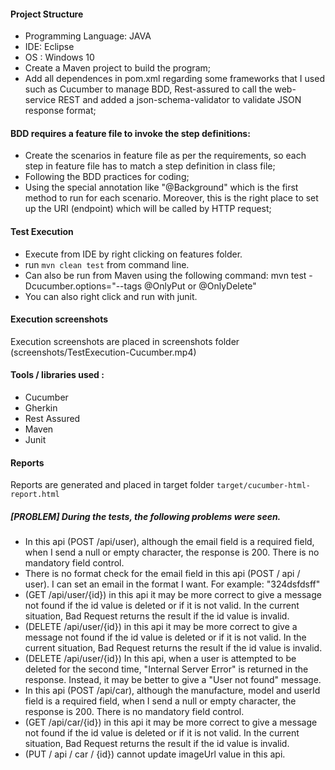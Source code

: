 #### Project Structure
* Programming Language: JAVA
* IDE: Eclipse
* OS : Windows 10
* Create a Maven project to build the program;
* Add all dependences in pom.xml regarding some frameworks that I used such as Cucumber to manage BDD, Rest-assured to call the web-service REST and added a json-schema-validator to validate JSON response format;

#### BDD requires a feature file to invoke the step definitions:

* Create the scenarios in feature file as per the requirements, so each step in feature file has to match a step definition in class file;
* Following the BDD practices for coding;
* Using the special annotation like "@Background" which is the first method to run for each scenario. Moreover, this is the right place to set up the URI (endpoint) which will be called by HTTP request;

#### Test Execution
* Execute from IDE by right clicking on features folder.
* run `mvn clean test` from command line.
* Can also be run from Maven using the following command: mvn test -Dcucumber.options="--tags @OnlyPut or @OnlyDelete"
* You can also right click and run with junit.

#### Execution screenshots
Execution screenshots are placed in screenshots folder (screenshots/TestExecution-Cucumber.mp4)

#### Tools / libraries used :
* Cucumber
* Gherkin
* Rest Assured
* Maven
* Junit

#### Reports
Reports are generated and placed in target folder
`target/cucumber-html-report.html`

##### [PROBLEM] During the tests, the following problems were seen.
* In this api (POST /api/user), although the email field is a required field, when I send a null or empty character, the response is 200. There is no mandatory field control.
* There is no format check for the email field in this api (POST / api / user). I can set an email in the format I want. For example: "324dsfdsff"
* (GET /api/user/{id}) in this api it may be more correct to give a message not found if the id value is deleted or if it is not valid. In the current situation, Bad Request returns the result if the id value is invalid.
* (DELETE /api/user/{id}) in this api it may be more correct to give a message not found if the id value is deleted or if it is not valid. In the current situation, Bad Request returns the result if the id value is invalid.
* (DELETE /api/user/{id}) In this api, when a user is attempted to be deleted for the second time, "Internal Server Error" is returned in the response. Instead, it may be better to give a "User not found" message.
* In this api (POST /api/car), although the manufacture, model and userId field is a required field, when I send a null or empty character, the response is 200. There is no mandatory field control.
* (GET /api/car/{id}) in this api it may be more correct to give a message not found if the id value is deleted or if it is not valid. In the current situation, Bad Request returns the result if the id value is invalid.
* (PUT / api / car / {id}) cannot update imageUrl value in this api.


